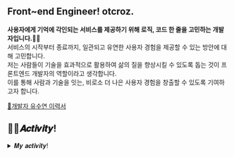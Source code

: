 <!--
![header](https://capsule-render.vercel.app/api?type=waving&color=timeGradient&height=300&section=header&text=otcroz's&nbsp;Github%20&fontSize=90&animation=twinkling)
<div align="left">
-->

  
## Front~end Engineer! otcroz.
**사용자에게 기억에 각인되는 서비스를 제공하기 위해 로직, 코드 한 줄을 고민하는 개발자입니다.👩‍💻** <br />
서비스의 시작부터 종료까지, 일관되고 유연한 사용자 경험을 제공할 수 있는 방안에 대해 고민합니다. <br />
저는 사람들이 기술을 효과적으로 활용하여 삶의 질을 향상시킬 수 있도록 돕는 것이 프론트엔드 개발자의 역할이라고 생각합니다. <br />
이를 통해 사람과 기술을 잇는, 비로소 더 나은 사용자 경험을 창출할 수 있도록 기여하고자 합니다.


[📝개발자 유수연 이력서](https://otcrotcr.notion.site/Engineer-Resume-otcroz-6a177f96e6d24e3faf9780b21307db65?pvs=4)







## 👩‍💻𝑨𝒄𝒕𝒊𝒗𝒊𝒕𝒚!
<details>
<summary>𝑴𝒚 𝒂𝒄𝒕𝒊𝒗𝒊𝒕𝒚!</summary>
<div markdown="1">

_2024_
- 2024년 ICT멘토링 이브와 공모전 참여
- 정보처리기사 자격증 취득

_2023_
- 2023년 Corner 장기 프로젝트 참여: [뭉게뭉게](https://github.com/otcroz/DS-Narsha_front-end)
- Corner 2회 해커톤 참여
- Corner 정기 컨퍼런스 참여: 컴공 후배들을 위한 프로젝트 경험과 개발 공부 팁 소개
- 2023년 ICT멘토링 한이음 공모전 참여
- 2023년 ACK 추계학술대회 [논문 등재](https://github.com/otcroz/DS-Narsha_AI-server/blob/main/ACK2023_KIPS_C2023B0226_%EC%B5%9C%EC%A2%85.pdf)📃
- SQLD 자격증 취득

_2022_
- Corner 개발동아리 2기 활동
- 2022년 Corner 장기 프로젝트 참여: [Dreamable](https://github.com/DS-DreamIT/front-end/tree/main)
- Corner 1회 해커톤 참여
- 덕성여자대학교 IT연합 해커톤 참여
- 2022년 ICT멘토링 한이음 공모전 참여
- 2022년 ICT멘토링 한이음 공모전 입선🎖️
- 2022년 ICT멘토링 한이음 공모전 동상🎖️
- 덕성여자대학교 컴퓨터공학전공 제17대 학생회
- 덕성여자대학교 컴퓨터공학전공 제32회 WISCOM 졸업준비위원회: [WISCOM 웹페이지 개발-Node.js](https://github.com/otcroz/DS-WISCOM_back-end.git)

_2021_
- Corner 개발동아리 1기 활동
- 루이테크놀로지 서포터즈 1기 활동
- 코뮤니티 UI/UX 커리큘럼 2022년 9월 우수회원🎖️
- 코뮤니티 서포터즈 2기 활동
- 코뮤니티 Javascript 5월 커리큘럼 수료
- 코뮤니티 HTML/CSS 3월 커리큘럼 수료
- 덕성여자대학교 컴퓨터공학전공 제16대 학생회


</div>
</details>




<!--
✨  <I>[RESUME](#)</I> <br />
📝  <I>[PORTFOLIO](#)</I>
### 💻What I am currently doing

  <ul>
    <li> Studying Machine learning
    <li> Studying Spring Boot
    <li> Proceeding Narsha, Polaris Project
  </ul>
<br>

-->  
<!--
### GitHub Analytics

[![Anurag's GitHub stats](https://github-readme-stats.vercel.app/api?username=otcroz&show_icons=true&theme=tokyonight&bg_color=0,24292f,2C2C60&text_color=E5E7FF)](https://github.com/anuraghazra/github-readme-stats) 
-->
<!--
[![Top Langs](https://github-readme-stats.vercel.app/api/top-langs/?username=otcroz&layout=compact&theme=tokyonight&bg_color=0,2C2C60,24292f&text_color=E5E7FF)](https://github.com/otcroz/github-readme-stats)  
-->

<!--
 ### 🛠️TECH STACK
 <img src="https://img.shields.io/badge/React Native-61DAFB?style=flat-square&logo=React&logoColor=white" /> <img src="https://img.shields.io/badge/React-61DAFB?style=flat-square&logo=React&logoColor=white"/>
<img src="https://img.shields.io/badge/Spring Boot-6DB33F?style=flat-square&logo=springboot&logoColor=white"/>
<img src="https://img.shields.io/badge/Node.js-339933?style=flat-square&logo=nodedotjs&logoColor=white"/>
<img src="https://img.shields.io/badge/Python-3776AB?style=flat-square&logo=Python&logoColor=white"/>
<img src="https://img.shields.io/badge/Kotlin-7F52FF?style=flat-square&logo=Kotlin&logoColor=white"/>
<img src="https://img.shields.io/badge/Mysql-4479A1?style=flat-square&logo=mysql&logoColor=white"/>
<img src="https://img.shields.io/badge/Mongodb-47A248?style=flat-square&logo=mongodb&logoColor=white"/>  
  <div>
    <h4> Use well </h4>
    <img src="https://img.shields.io/badge/React Native-61DAFB?style=flat-square&logo=React&logoColor=white" />
    <img src="https://img.shields.io/badge/React-61DAFB?style=flat-square&logo=React&logoColor=white"/>
    <img src="https://img.shields.io/badge/Spring Boot-6DB33F?style=flat-square&logo=springboot&logoColor=white"/>
    <img src="https://img.shields.io/badge/Node.js-339933?style=flat-square&logo=nodedotjs&logoColor=white"/>
    <img src="https://img.shields.io/badge/Mysql-4479A1?style=flat-square&logo=mysql&logoColor=white"/>
    <img src="https://img.shields.io/badge/Mongodb-47A248?style=flat-square&logo=mongodb&logoColor=white"/>    
  </div>
  <div>
    <h4> Have used </h4>
    <img src="https://img.shields.io/badge/Python-3776AB?style=flat-square&logo=Python&logoColor=white"/> 
    <img src="https://img.shields.io/badge/C-A8B9CC?style=flat-square&logo=C&logoColor=white"/> 
    <img src="https://img.shields.io/badge/C++-00599C?style=flat-square&logo=c%2B%2B&&logoColor=white"/>
    <img src="https://img.shields.io/badge/Java-007396?style=flat-square&logo=Java&logoColor=white"/>
    <img src="https://img.shields.io/badge/Kotlin-7F52FF?style=flat-square&logo=Kotlin&logoColor=white"/>
    <img src="https://img.shields.io/badge/HTML5-E34F26?style=flat-square&logo=HTML5&logoColor=white"/>
    <img src="https://img.shields.io/badge/CSS3-1572B6?style=flat-square&logo=CSS3&logoColor=white"/>
    <img src="https://img.shields.io/badge/JavaScript-F7DF1E?style=flat-square&logo=JavaScript&logoColor=white"/>
    
  </div>
  <div>
    <h4> Tool </h4>
    <img src="https://img.shields.io/badge/Visual Studio Code-007ACC?style=flat-square&logo=Visual Studio Code&logoColor=white" />
    <img src="https://img.shields.io/badge/Django-092E20?style=flat-square&logo=Django&logoColor=white"/>
    <img src="https://img.shields.io/badge/Android Studio-3DDC84?style=flat-square&logo=Android&logoColor=white"/>
    <img src="https://img.shields.io/badge/Intellij-000000?style=flat-square&logo=intellijidea&logoColor=white"/>
    <br>
    <img src="https://img.shields.io/badge/Figma-F24E1E?style=flat-square&logo=Figma&logoColor=white"/>
    <img src="https://img.shields.io/badge/Postman-FF6C37?style=flat-square&logo=postman&logoColor=white"/>
    <img src="https://img.shields.io/badge/Google Colab-F9AB00?style=flat-square&logo=googlecolab&logoColor=white"/>
  </div>
</div>

</div>
-->

  
<!--
**yxxyn20/yxxyn20** is a ✨ _special_ ✨ repository because its `README.md` (this file) appears on your GitHub profile.

Here are some ideas to get you started:

- 🔭 I’m currently working on ...
- 🌱 I’m currently learning ...
- 👯 I’m looking to collaborate on ...
- 🤔 I’m looking for help with ...
- 💬 Ask me about ...
- 📫 How to reach me: ...
- 😄 Pronouns: ...
- ⚡ Fun fact: ...
-->
